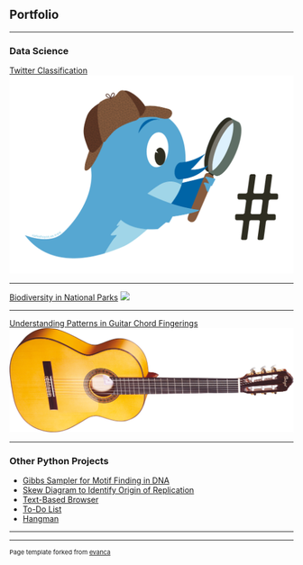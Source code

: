 ## Portfolio

---

### Data Science

[Twitter Classification](/sample_page)
<img src="images/twitter.png?raw=true"/>

---
[Biodiversity in National Parks](/pdf/sample_presentation.pdf)
<img src="images/landscape.jpg?raw=true"/>

---
[Understanding Patterns in Guitar Chord Fingerings](http://example.com/)
<img src="images/guit.png?raw=true"/>

---

### Other Python Projects

- [Gibbs Sampler for Motif Finding in DNA](http://example.com/)
- [Skew Diagram to Identify Origin of Replication](http://example.com/)
- [Text-Based Browser](http://example.com/)
- [To-Do List](https://github.com/JacobK233811/ToDoList)
- [Hangman](https://github.com/JacobK233811/Hangman)

---




---
<p style="font-size:11px">Page template forked from <a href="https://github.com/evanca/quick-portfolio">evanca</a></p>
<!-- Remove above link if you don't want to attibute -->
